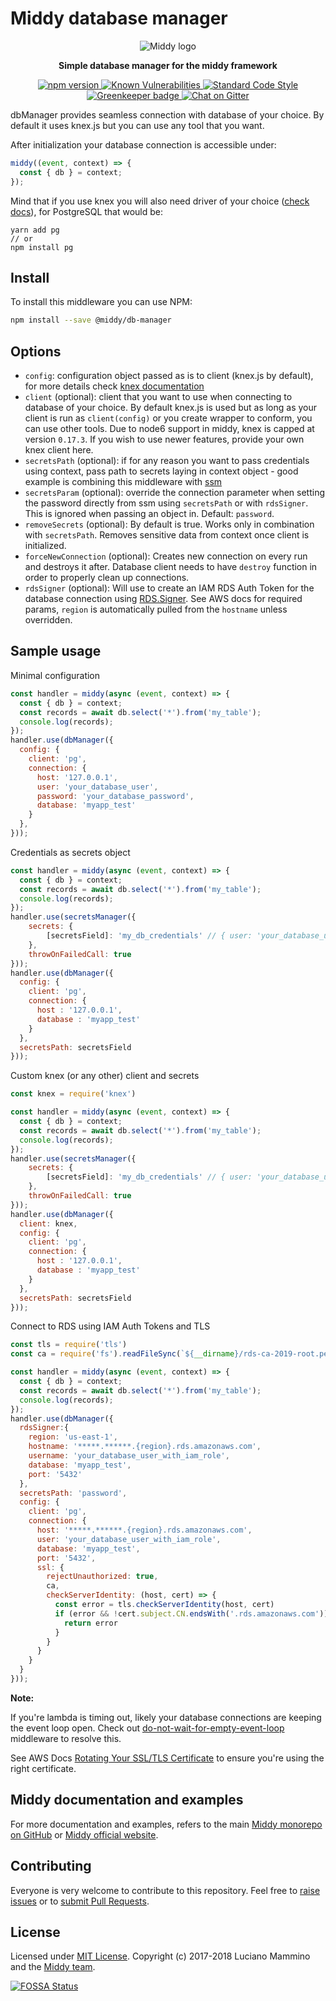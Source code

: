 # Middy database manager

<div align="center">
  <img alt="Middy logo" src="https://raw.githubusercontent.com/middyjs/middy/master/img/middy-logo.png"/>
</div>

<div align="center">
  <p><strong>Simple database manager for the middy framework</strong></p>
</div>

<div align="center">
<p>
  <a href="http://badge.fury.io/js/%40middy%2Fdb-manager">
    <img src="https://badge.fury.io/js/%40middy%2Fdb-manager.svg" alt="npm version" style="max-width:100%;">
  </a>
  <a href="https://snyk.io/test/github/middyjs/middy">
    <img src="https://snyk.io/test/github/middyjs/middy/badge.svg" alt="Known Vulnerabilities" data-canonical-src="https://snyk.io/test/github/middyjs/middy" style="max-width:100%;">
  </a>
  <a href="https://standardjs.com/">
    <img src="https://img.shields.io/badge/code_style-standard-brightgreen.svg" alt="Standard Code Style"  style="max-width:100%;">
  </a>
  <a href="https://greenkeeper.io/">
    <img src="https://badges.greenkeeper.io/middyjs/middy.svg" alt="Greenkeeper badge"  style="max-width:100%;">
  </a>
  <a href="https://gitter.im/middyjs/Lobby">
    <img src="https://badges.gitter.im/gitterHQ/gitter.svg" alt="Chat on Gitter"  style="max-width:100%;">
  </a>
</p>
</div>

dbManager provides seamless connection with database of your choice. By default it uses knex.js but you can use any tool that you want.

After initialization your database connection is accessible under:
```javascript
middy((event, context) => {
  const { db } = context;
});
```

Mind that if you use knex you will also need driver of your choice ([check docs](http://knexjs.org/#Installation-node)), for PostgreSQL that would be:
```
yarn add pg
// or
npm install pg
```


## Install

To install this middleware you can use NPM:

```bash
npm install --save @middy/db-manager
```


## Options

- `config`: configuration object passed as is to client (knex.js by default), for more details check [knex documentation](http://knexjs.org/#Installation-client)
- `client` (optional): client that you want to use when connecting to database of your choice. By default knex.js is used but as long as your client is run as `client(config)` or you create wrapper to conform, you can use other tools. Due to node6 support in middy, knex is capped at version `0.17.3`. If you wish to use newer features, provide your own knex client here.
- `secretsPath` (optional): if for any reason you want to pass credentials using context, pass path to secrets laying in context object - good example is combining this middleware with [ssm](#ssm)
- `secretsParam` (optional): override the connection parameter when setting the password directly from ssm using `secretsPath` or with `rdsSigner`. This is ignored when passing an object in. Default: `password`.
- `removeSecrets` (optional): By default is true. Works only in combination with `secretsPath`. Removes sensitive data from context once client is initialized.
- `forceNewConnection` (optional): Creates new connection on every run and destroys it after. Database client needs to have `destroy` function in order to properly clean up connections.
- `rdsSigner` (optional): Will use to create an IAM RDS Auth Token for the database connection using [RDS.Signer](https://docs.aws.amazon.com/AWSJavaScriptSDK/latest/AWS/RDS/Signer.html). See AWS docs for required params, `region` is automatically pulled from the `hostname` unless overridden.

## Sample usage

Minimal configuration

```javascript
const handler = middy(async (event, context) => {
  const { db } = context;
  const records = await db.select('*').from('my_table');
  console.log(records);
});
handler.use(dbManager({
  config: {
    client: 'pg',
    connection: {
      host: '127.0.0.1',
      user: 'your_database_user',
      password: 'your_database_password',
      database: 'myapp_test'
    }
  },
}));
```

Credentials as secrets object

```javascript
const handler = middy(async (event, context) => {
  const { db } = context;
  const records = await db.select('*').from('my_table');
  console.log(records);
});
handler.use(secretsManager({
    secrets: {
        [secretsField]: 'my_db_credentials' // { user: 'your_database_user', password: 'your_database_password' }
    },
    throwOnFailedCall: true
}));
handler.use(dbManager({
  config: {
    client: 'pg',
    connection: {
      host : '127.0.0.1',
      database : 'myapp_test'
    }
  },
  secretsPath: secretsField
}));
```

Custom knex (or any other) client and secrets

```javascript
const knex = require('knex')

const handler = middy(async (event, context) => {
  const { db } = context;
  const records = await db.select('*').from('my_table');
  console.log(records);
});
handler.use(secretsManager({
    secrets: {
        [secretsField]: 'my_db_credentials' // { user: 'your_database_user', password: 'your_database_password' }
    },
    throwOnFailedCall: true
}));
handler.use(dbManager({
  client: knex,
  config: {
    client: 'pg',
    connection: {
      host : '127.0.0.1',
      database : 'myapp_test'
    }
  },
  secretsPath: secretsField
}));
```

Connect to RDS using IAM Auth Tokens and TLS

```javascript
const tls = require('tls')
const ca = require('fs').readFileSync(`${__dirname}/rds-ca-2019-root.pem`)  // Download from https://docs.aws.amazon.com/AmazonRDS/latest/UserGuide/UsingWithRDS.SSL.html

const handler = middy(async (event, context) => {
  const { db } = context;
  const records = await db.select('*').from('my_table');
  console.log(records);
});
handler.use(dbManager({
  rdsSigner:{
    region: 'us-east-1',
    hostname: '*****.******.{region}.rds.amazonaws.com',
    username: 'your_database_user_with_iam_role',
    database: 'myapp_test',
    port: '5432'
  },
  secretsPath: 'password',
  config: {
    client: 'pg',
    connection: {
      host: '*****.******.{region}.rds.amazonaws.com',
      user: 'your_database_user_with_iam_role',
      database: 'myapp_test',
      port: '5432',
      ssl: {
        rejectUnauthorized: true,
        ca,
        checkServerIdentity: (host, cert) => {
          const error = tls.checkServerIdentity(host, cert)
          if (error && !cert.subject.CN.endsWith('.rds.amazonaws.com')) {
            return error
          }
        }
      }
    }
  }
}));
```

**Note:**

If you're lambda is timing out, likely your database connections are keeping the event loop open. Check out [do-not-wait-for-empty-event-loop](https://github.com/middyjs/middy/tree/master/packages/do-not-wait-for-empty-event-loop) middleware to resolve this.

See AWS Docs [Rotating Your SSL/TLS Certificate](https://docs.aws.amazon.com/AmazonRDS/latest/UserGuide/UsingWithRDS.SSL-certificate-rotation.html) to ensure you're using the right certificate.

## Middy documentation and examples

For more documentation and examples, refers to the main [Middy monorepo on GitHub](https://github.com/middyjs/middy) or [Middy official website](https://middy.js.org).


## Contributing

Everyone is very welcome to contribute to this repository. Feel free to [raise issues](https://github.com/middyjs/middy/issues) or to [submit Pull Requests](https://github.com/middyjs/middy/pulls).


## License

Licensed under [MIT License](LICENSE). Copyright (c) 2017-2018 Luciano Mammino and the [Middy team](https://github.com/middyjs/middy/graphs/contributors).

<a href="https://app.fossa.io/projects/git%2Bgithub.com%2Fmiddyjs%2Fmiddy?ref=badge_large">
  <img src="https://app.fossa.io/api/projects/git%2Bgithub.com%2Fmiddyjs%2Fmiddy.svg?type=large" alt="FOSSA Status"  style="max-width:100%;">
</a>
